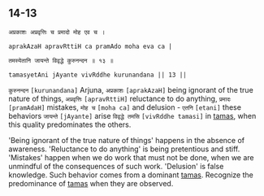 ## 14-13


```shloka-sa
अप्रकाशः अप्रवृत्तिः च प्रमादो मोह एव च ।
```
```shloka-sa-hk
aprakAzaH apravRttiH ca pramAdo moha eva ca |
```
```shloka-sa
तमस्येतानि जायन्ते विवृद्धे कुरुनन्दन ॥ १३ ॥
```
```shloka-sa-hk
tamasyetAni jAyante vivRddhe kurunandana || 13 ||
```

`कुरुनन्दन` `[kurunandana]` Arjuna, `अप्रकाशः` `[aprakAzaH]` being ignorant of the true nature of things, `अप्रवृत्तिः` `[apravRttiH]` reluctance to do anything, `प्रमादः` `[pramAdaH]` mistakes, `मोह च` `[moha ca]` and delusion - `एतनि` `[etani]` these behaviors `जायन्ते` `[jAyante]` arise `विवृद्धे तमसि` `[vivRddhe tamasi]` in [tamas](tamas), when this quality predominates the others.

'Being ignorant of the true nature of things' happens in the absence of awareness. 
'Reluctance to do anything' is being pretentious and stiff. 
'Mistakes' happen when we do work that must not be done, when we are unmindful of the consequences of such work. 
'Delusion' is false knowledge. 
Such behavior comes from a dominant [tamas](tamas). Recognize the predominance of [tamas](tamas) when they are observed.

